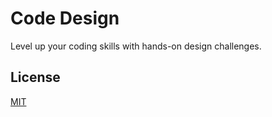 
# Code Design

Level up your coding skills with hands-on design challenges.


## License

[MIT](https://choosealicense.com/licenses/mit/)

